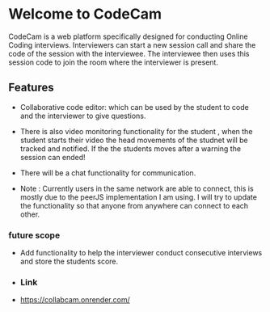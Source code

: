 # Welcome to CodeCam

CodeCam is a web platform specifically designed for conducting Online Coding interviews. Interviewers can start a new session call and share the code of the session with the interviewee. The interviewee then uses this session code to join the room where the interviewer is present.

## Features

- Collaborative code editor:  which can be used by the student to code and the interviewer to give questions.

- There is also video monitoring functionality for the student , when the student starts their video the head movements of the studnet will be tracked and notified. If the the students moves after a warning the session can ended!

- There will be a chat functionality for communication.

- Note : Currently users in the same network are able to connect, this is mostly due to the peerJS implementation I am using. I will try to update the functionality so that anyone from anywhere can connect to each other.

### future scope

- Add functionality to help the interviewer conduct consecutive interviews and store the students score.

- ### Link
- https://collabcam.onrender.com/
